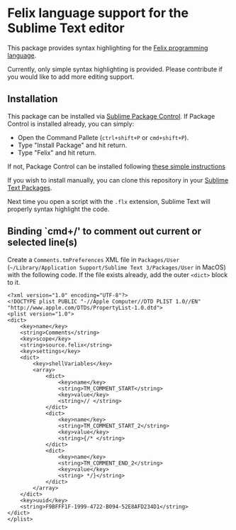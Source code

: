 # Felix language support for the Sublime Text editor

This package provides syntax highlighting for the [Felix programming language](http://felix-lang.org/).

Currently, only simple syntax highlighting is provided. Please contribute if you would like to add more editing support.

## Installation

This package can be installed via [Sublime Package Control](https://sublime.wbond.net/). If Package Control is installed already, you can simply:

* Open the Command Pallete (`ctrl+shift+P` or `cmd+shift+P`).
* Type "Install Package" and hit return.
* Type "Felix" and hit return.

If not, Package Control can be installed following [these simple instructions](https://packagecontrol.io/installation) 

If you wish to install manually, you can clone this repository in your [Sublime Text Packages](http://docs.sublimetext.info/en/latest/basic_concepts.html#the-packages-directory).

Next time you open a script with the `.flx` extension, Sublime Text will properly syntax highlight the code.


## Binding `cmd+/' to comment out current or selected line(s)

Create a `Comments.tmPreferences` XML file in `Packages/User` (`~/Library/Application Support/Sublime Text 3/Packages/User` in MacOS) with the following code. If the file exists already, add the outer `<dict>` block to it.

```
<?xml version="1.0" encoding="UTF-8"?>
<!DOCTYPE plist PUBLIC "-//Apple Computer//DTD PLIST 1.0//EN" "http://www.apple.com/DTDs/PropertyList-1.0.dtd">
<plist version="1.0">
<dict>
    <key>name</key>
    <string>Comments</string>
    <key>scope</key>
    <string>source.felix</string>
    <key>settings</key>
    <dict>
        <key>shellVariables</key>
        <array>
            <dict>
                <key>name</key>
                <string>TM_COMMENT_START</string>
                <key>value</key>
                <string>// </string>
            </dict>
            <dict>
                <key>name</key>
                <string>TM_COMMENT_START_2</string>
                <key>value</key>
                <string>{/* </string>
            </dict>
            <dict>
                <key>name</key>
                <string>TM_COMMENT_END_2</string>
                <key>value</key>
                <string> */}</string>
            </dict>
        </array>
    </dict>
    <key>uuid</key>
    <string>F9BFFF1F-1999-4722-B094-52E8AFD234D1</string>
</dict>
</plist>
```
